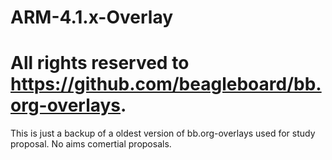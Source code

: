# ARM-4.1.x-Overlay

# All rights reserved to https://github.com/beagleboard/bb.org-overlays.

This is just a backup of a oldest version of bb.org-overlays used for study proposal. No aims comertial proposals.
